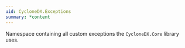 ```yaml
---
uid: CycloneDX.Exceptions
summary: *content
---
```

Namespace containing all custom exceptions the `CycloneDX.Core` library uses.
